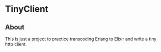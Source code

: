 # TinyClient

## About

This is just a project to practice transcoding Erlang to Elixir and write a
tiny http client.
